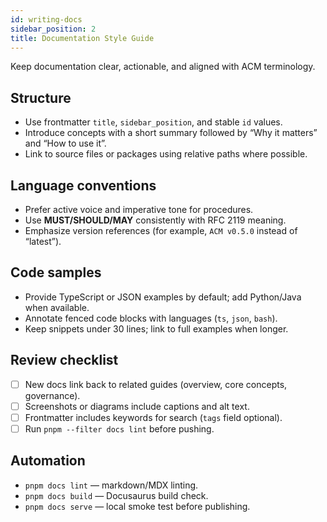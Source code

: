```yaml
---
id: writing-docs
sidebar_position: 2
title: Documentation Style Guide
---
```


Keep documentation clear, actionable, and aligned with ACM terminology.

## Structure

- Use frontmatter `title`, `sidebar_position`, and stable `id` values.
- Introduce concepts with a short summary followed by “Why it matters” and “How to use it”.
- Link to source files or packages using relative paths where possible.

## Language conventions

- Prefer active voice and imperative tone for procedures.
- Use **MUST/SHOULD/MAY** consistently with RFC 2119 meaning.
- Emphasize version references (for example, `ACM v0.5.0` instead of “latest”).

## Code samples

- Provide TypeScript or JSON examples by default; add Python/Java when available.
- Annotate fenced code blocks with languages (`ts`, `json`, `bash`).
- Keep snippets under 30 lines; link to full examples when longer.

## Review checklist

- [ ] New docs link back to related guides (overview, core concepts, governance).
- [ ] Screenshots or diagrams include captions and alt text.
- [ ] Frontmatter includes keywords for search (`tags` field optional).
- [ ] Run `pnpm --filter docs lint` before pushing.

## Automation

- `pnpm docs lint` — markdown/MDX linting.
- `pnpm docs build` — Docusaurus build check.
- `pnpm docs serve` — local smoke test before publishing.

